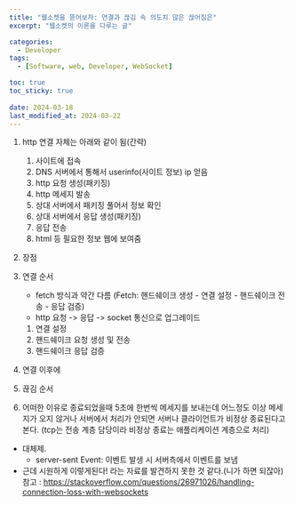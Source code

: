 ```yaml
---
title: "웹소켓을 뜯어보자: 연결과 끊김 속 의도치 않은 끊어짐은"
excerpt: "웹소켓의 이론을 다루는 글"

categories:
  - Developer
tags:
  - [Software, web, Developer, WebSocket]

toc: true
toc_sticky: true
 
date: 2024-03-18
last_modified_at: 2024-03-22
---   
```

1. http 연결 자체는 아래와 같이 됨(간략)
    1. 사이트에 접속
    1. DNS 서버에서 통해서 userinfo(사이트 정보) ip 얻음
    1. http 요청 생성(패키징)
    1. http 메세지 발송
    1. 상대 서버에서 패키징 풀어서 정보 확인
    1. 상대 서버에서 응답 생성(패키징)
    1. 응답 전송
    1. html 등 필요한 정보 웹에 보여줌

1. 장점
1. 연결 순서
    - fetch 방식과 약간 다름 (Fetch: 핸드쉐이크 생성 - 연결 설정 - 핸드쉐이크 전송 - 응답 검증)
    - http 요청 -> 응답 -> socket 통신으로 업그레이드
    1. 연결 설정
    1. 핸드쉐이크 요청 생성 및 전송
    1. 핸드쉐이크 응답 검증
1. 연결 이후에

1. 끊김 순서
1. 어떠한 이유로 종료되었을때
5초에 한번씩 메세지를 보내는데 어느정도 이상 메세지가 오지 않거나 서버에서 처리가 안되면 서버나 클라이언트가 비정상 종료된다고 본다.
(tcp는 전송 계층 담당이라 비정상 종료는 애플리케이션 계층으로 처리)

- 대체제.   
  - server-sent Event: 이벤트 발생 시 서버측에서 이벤트를 보냄
- 근데 시원하게 이렇게된다! 라는 자료를 발견하지 못한 것 같다.(니가 하면 되잖아)
참고 : https://stackoverflow.com/questions/26971026/handling-connection-loss-with-websockets